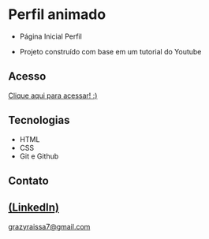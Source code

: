 # Perfil animado
 
 - Página Inicial Perfil

 - Projeto construído com base em um tutorial do Youtube

## Acesso
 [Clique aqui para acessar! :)](https://paginainicialperfil.vercel.app/)

## Tecnologias

- HTML
- CSS
- Git e Github

## Contato
[(LinkedIn)](https://www.linkedin.com/in/grazielly-raissa-pereira-b511342b6?utm_source=share&utm_campaign=share_via&utm_content=profile&utm_medium=android_app)
-----
grazyraissa7@gmail.com
